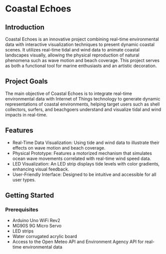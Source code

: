 # Coastal Echoes 
## Introduction
Coastal Echoes is an innovative project combining real-time environmental data with interactive visualization techniques to present dynamic coastal scenes. It utilizes real-time tidal and wind data to animate coastal landscapes visually, allowing the physical reproduction of natural phenomena such as wave motion and beach coverage. This project serves as both a functional tool for marine enthusiasts and an artistic decoration.
## Project Goals
The main objective of Coastal Echoes is to integrate real-time environmental data with Internet of Things technology to generate dynamic representations of coastal environments, helping target users such as shell collectors, surfers, and beachgoers understand and visualize tidal and wind impacts in real-time.
## Features
* Real-Time Data Visualization: Using tide and wind data to illustrate their effects on wave motion and beach coverage.
* Physical Prototype: Features a motorized mechanism that simulates ocean wave movements correlated with real-time wind speed data.
* LED Visualization: An LED strip displays tide levels with color gradients, enhancing visual feedback.
* User-Friendly Interface: Designed to be intuitive and accessible for all user types.
## Getting Started
### Prerequisites
* Arduino Uno WiFi Rev2
* MG90S 9G Micro Servo
* LED strips
* Water corrugated acrylic board
* Access to the Open Meteo API and Environment Agency API for real-time environmental data
